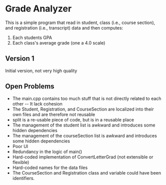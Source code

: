 # Grade Analyzer
This is a simple program that read in student, class (i.e., course section), and registration (i.e., transcript) data and then computes:
 1. Each students GPA
 2. Each class's average grade (one a 4.0 scale)

## Version 1
Initial version, not very high quality

## Open Problems
 * The main.cpp contains too much stuff that is not directly related to each other -- It lack cohesion
 * The Student, Registration, and CourseSection are localized into their own files and are therefore not reusable
 * split is a re-usable piece of code, but is in a reusable place
 * The management of the student list is awkward and introduces some hidden dependencies
 * The management of the courseSection list is awkward and introduces some hidden dependencies
 * Poor UI
 * Redundancy in the logic of main()
 * Hard-coded implementation of ConvertLetterGrad (not extensible or flexible)
 * Hard-coded names for the data files
 * The CourseSection and Registration class and variable could have been identifiers.
 
 
